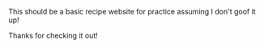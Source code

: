 This should be a basic recipe website for practice assuming I don't goof it up!

Thanks for checking it out!
